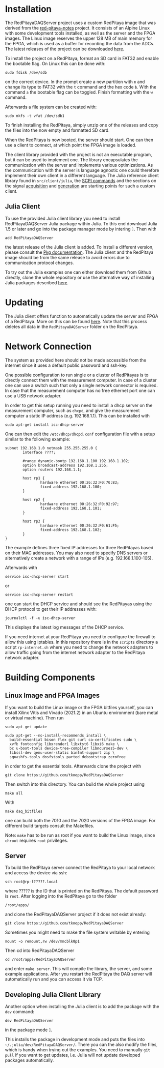 # Installation
The RedPitayaDAQServer project uses a custom RedPitaya image that was derived from the [red-pitaya-notes](https://github.com/pavel-demin/red-pitaya-notes) project. It consists of an Alpine Linux with some development tools installed, as well as the server and the FPGA images. The Linux image reserves the upper 128 MB of main memory for the FPGA, which is used as a buffer for recording the data from the ADCs. The latest releases of the project can be downloaded [here](https://github.com/tknopp/RedPitayaDAQServer/releases).

To install the project on a RedPitaya, format an SD card in FAT32 and enable the bootable flag. On Linux this can be done with:
```
sudo fdisk /dev/sdb
```
on the correct device. In the prompt create a new partition with `n` and change its type to FAT32 with the `t` command and the hex code `b`. With the command `a` the bootable flag can be toggled. Finish formatting with the `w` command.

Afterwards a file system can be created with:
```
sudo mkfs -t vfat /dev/sdb1
```
To finish installing the RedPitaya, simply unzip one of the releases and copy the files into the now empty and formatted SD card.

When the RedPitaya is now booted, the server should start. One can then use a client to connect, at which point the FPGA image is loaded. 

The client library provided with the project is not an executable program, but it can be used to implement one. The library encapsulates the communication with the server and implements various optimizations. As the communication with the server is language agnostic one could therefore implement their own client in a different language. The Julia reference client library found in `src/client/julia`, the [SCPI commands](scpi.md) and the sections on the signal [acquisition](acqusition.md) and [generation](generation.md) are starting points for such a custom client.

## Julia Client
To use the provided Julia client library you need to install RedPitayaDAQServer Julia package within Julia. To this end 
download Julia 1.5 or later and go into the package manager mode by intering `]`.
Then with 
```
add RedPitayaDAQServer
```
the latest release of the Julia client is added. To install a different version, please consult the [Pkg documentation](https://pkgdocs.julialang.org/dev/managing-packages/#Adding-packages). The Julia client and the RedPitaya image should be from the same release to avoid errors due to communication protocol changes.

To try out the Julia examples one can either download them from Github directly, clone the whole repository or use the alternative way of installing Julia packages described [here](installation.md#julia-client-library).
# Updating
The Julia client offers function to automatically update the server and FPGA of a RedPitaya. More on this can be found [here](client.md#utility). Note that this process deletes all data in the `RedPitayaDAQServer` folder on the RedPitaya.
# Network Connection
The system as provided here should not be made accessible from the internet since it uses a default public password and ssh-key.

One possible configuration to run single or a cluster of RedPitayas is to directly connect them with the measurement computer. In case of a cluster one can use a switch such that only a single network connector is required. In case that the measurement computer has no free ethernet port one can use a USB network adapter.


In order to get this setup running you need to install a dhcp server on the measurement computer, such as `dhcpd`, and give the measurement computer a static IP address (e.g. 192.168.1.1). This can be installed with 
```
sudo apt-get install isc-dhcp-server
```

One can then edit the `/etc/dhcp/dhcpd.conf` configuration file with a setup similar to the following example:
```
subnet 192.168.1.0 netmask 255.255.255.0 {
        interface ????;

        #range dynamic-bootp 192.168.1.100 192.168.1.102;
        option broadcast-address 192.168.1.255;
        option routers 192.168.1.1;

        host rp1 {
                hardware ethernet 00:26:32:F0:70:83;
                fixed-address 192.168.1.100;
        }

        host rp2 {
                hardware ethernet 00:26:32:F0:92:97;
                fixed-address 192.168.1.101;
        }

        host rp3 {
                hardware ethernet 00:26:32:F0:61:F5;
                fixed-address 192.168.1.102;
        }
}
```
The example defines three fixed IP addresses for three RedPitayas based on their MAC addresses. You may also need to specify DNS servers or alternatively create a network with a range of IPs (e.g. 192.168.1.100-105).

Afterwards with
```
service isc-dhcp-server start
```
or 
```
service isc-dhcp-server restart 
```
one can start the DHCP service and should see the RedPitayas using the DHCP protocol to get their IP addresses with:
```
journalctl -f -u isc-dhcp-server
```
This displays the latest log messages of the DHCP service. 

If you need internet at your RedPitaya you need to configure the firewall to allow this using iptables. In this repository there is in the `scripts` directory a script `rp-internet.sh` where you need to change the network adapters to allow traffic going from the internet network adapter to the RedPitaya network adapter.
# Building Components

## Linux Image and FPGA Images
If you want to build the Linux image or the FPGA bitfiles yourself, you can install Xilinx Vitis and Vivado (2021.2) in an Ubuntu environment (bare metal or virtual machine). Then run

```
sudo apt-get update

sudo apt-get --no-install-recommends install \
  build-essential bison flex git curl ca-certificates sudo \
  xvfb fontconfig libxrender1 libxtst6 libxi6 make \
  bc u-boot-tools device-tree-compiler libncurses5-dev \
  libssl-dev qemu-user-static binfmt-support zip \
  squashfs-tools dosfstools parted debootstrap zerofree
```

in order to get the essential tools. Afterwards clone the project with

```
git clone https://github.com/tknopp/RedPitayaDAQServer
```

Then switch into this directory. You can build the whole project using
```
make all
```

With 
```
make daq_bitfiles
```
one can build both the 7010 and the 7020 versions of the FPGA image. For different build targets consult the Makefiles.

Note: `make` has to be run as root if you want to build the Linux image, since `chroot` requires `root` privileges.

## Server

To build the RedPitaya server connect the RedPitaya to your local network and access the device via ssh:
```
ssh root@rp-f?????.local
```
where ????? is the ID that is printed on the RedPitaya. The default password is `root`.
After logging into the RedPitaya go to the folder
```
/root/apps/
```
and clone the RedPitayaDAQServer project if it does not exist already:
```
git clone https://github.com/tknopp/RedPitayaDAQServer
```
Sometimes you might need to make the file system writable by entering
```
mount -o remount,rw /dev/mmcblk0p1
```
Then cd into RedPitayaDAQServer
```
cd /root/apps/RedPitayaDAQServer
```
and enter `make server`. This will compile the library, the server, and some example applications. After you restart the RedPitaya the DAQ server will automatically run and you can access it via TCP.
## Developing Julia Client Library
Another option when installing the Julia client is to add the package with the  `dev` command:
```
dev RedPitayaDAQServer
```
in the package mode `]`.

This installs the package in development mode and puts the files into `~/.julia/dev/RedPitayaDAQServer/`. There you can the also modify the files, which is handy when trying out the examples. You need to manually `git pull` if you want to get updates, i.e. Julia will not update developed packages automatically.